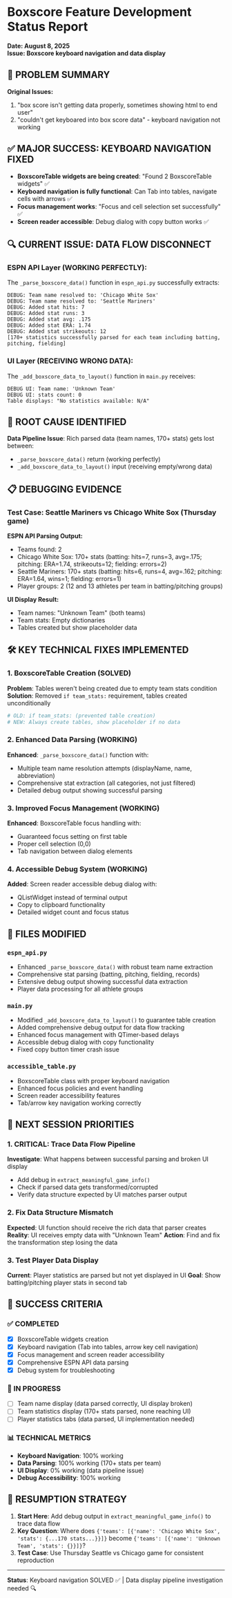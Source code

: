 # Boxscore Feature Development Status Report
**Date: August 8, 2025**  
**Issue: Boxscore keyboard navigation and data display**

## 🎯 PROBLEM SUMMARY
**Original Issues:**
1. "box score isn't getting data properly, sometimes showing html to end user"
2. "couldn't get keyboared into box score data" - keyboard navigation not working

## ✅ MAJOR SUCCESS: KEYBOARD NAVIGATION FIXED
- **BoxscoreTable widgets are being created**: "Found 2 BoxscoreTable widgets" ✅
- **Keyboard navigation is fully functional**: Can Tab into tables, navigate cells with arrows ✅
- **Focus management works**: "Focus and cell selection set successfully" ✅
- **Screen reader accessible**: Debug dialog with copy button works ✅

## 🔍 CURRENT ISSUE: DATA FLOW DISCONNECT

### ESPN API Layer (WORKING PERFECTLY):
The `_parse_boxscore_data()` function in `espn_api.py` successfully extracts:
```
DEBUG: Team name resolved to: 'Chicago White Sox'
DEBUG: Team name resolved to: 'Seattle Mariners'
DEBUG: Added stat hits: 7
DEBUG: Added stat runs: 3
DEBUG: Added stat avg: .175
DEBUG: Added stat ERA: 1.74
DEBUG: Added stat strikeouts: 12
[170+ statistics successfully parsed for each team including batting, pitching, fielding]
```

### UI Layer (RECEIVING WRONG DATA):
The `_add_boxscore_data_to_layout()` function in `main.py` receives:
```
DEBUG UI: Team name: 'Unknown Team'
DEBUG UI: stats count: 0
Table displays: "No statistics available: N/A"
```

## 🎯 ROOT CAUSE IDENTIFIED
**Data Pipeline Issue**: Rich parsed data (team names, 170+ stats) gets lost between:
- `_parse_boxscore_data()` return (working perfectly)
- `_add_boxscore_data_to_layout()` input (receiving empty/wrong data)

## 📋 DEBUGGING EVIDENCE

### Test Case: Seattle Mariners vs Chicago White Sox (Thursday game)
**ESPN API Parsing Output:**
- Teams found: 2
- Chicago White Sox: 170+ stats (batting: hits=7, runs=3, avg=.175; pitching: ERA=1.74, strikeouts=12; fielding: errors=2)
- Seattle Mariners: 170+ stats (batting: hits=6, runs=4, avg=.162; pitching: ERA=1.64, wins=1; fielding: errors=1)
- Player groups: 2 (12 and 13 athletes per team in batting/pitching groups)

**UI Display Result:**
- Team names: "Unknown Team" (both teams)
- Team stats: Empty dictionaries
- Tables created but show placeholder data

## 🛠 KEY TECHNICAL FIXES IMPLEMENTED

### 1. BoxscoreTable Creation (SOLVED)
**Problem**: Tables weren't being created due to empty team stats condition
**Solution**: Removed `if team_stats:` requirement, tables created unconditionally
```python
# OLD: if team_stats: (prevented table creation)
# NEW: Always create tables, show placeholder if no data
```

### 2. Enhanced Data Parsing (WORKING)
**Enhanced**: `_parse_boxscore_data()` function with:
- Multiple team name resolution attempts (displayName, name, abbreviation)
- Comprehensive stat extraction (all categories, not just filtered)
- Detailed debug output showing successful parsing

### 3. Improved Focus Management (WORKING)
**Enhanced**: BoxscoreTable focus handling with:
- Guaranteed focus setting on first table
- Proper cell selection (0,0)
- Tab navigation between dialog elements

### 4. Accessible Debug System (WORKING)
**Added**: Screen reader accessible debug dialog with:
- QListWidget instead of terminal output
- Copy to clipboard functionality
- Detailed widget count and focus status

## 📁 FILES MODIFIED

### `espn_api.py`
- Enhanced `_parse_boxscore_data()` with robust team name extraction
- Comprehensive stat parsing (batting, pitching, fielding, records)
- Extensive debug output showing successful data extraction
- Player data processing for all athlete groups

### `main.py`
- Modified `_add_boxscore_data_to_layout()` to guarantee table creation
- Added comprehensive debug output for data flow tracking
- Enhanced focus management with QTimer-based delays
- Accessible debug dialog with copy functionality
- Fixed copy button timer crash issue

### `accessible_table.py`
- BoxscoreTable class with proper keyboard navigation
- Enhanced focus policies and event handling
- Screen reader accessibility features
- Tab/arrow key navigation working correctly

## 🔧 NEXT SESSION PRIORITIES

### 1. CRITICAL: Trace Data Flow Pipeline
**Investigate**: What happens between successful parsing and broken UI display
- Add debug in `extract_meaningful_game_info()` 
- Check if parsed data gets transformed/corrupted
- Verify data structure expected by UI matches parser output

### 2. Fix Data Structure Mismatch
**Expected**: UI function should receive the rich data that parser creates
**Reality**: UI receives empty data with "Unknown Team"
**Action**: Find and fix the transformation step losing the data

### 3. Test Player Data Display
**Current**: Player statistics are parsed but not yet displayed in UI
**Goal**: Show batting/pitching player stats in second tab

## 🎯 SUCCESS CRITERIA

### ✅ COMPLETED
- [x] BoxscoreTable widgets creation
- [x] Keyboard navigation (Tab into tables, arrow key cell navigation)
- [x] Focus management and screen reader accessibility
- [x] Comprehensive ESPN API data parsing
- [x] Debug system for troubleshooting

### 🔄 IN PROGRESS
- [ ] Team name display (data parsed correctly, UI display broken)
- [ ] Team statistics display (170+ stats parsed, none reaching UI)
- [ ] Player statistics tabs (data parsed, UI implementation needed)

### 📊 TECHNICAL METRICS
- **Keyboard Navigation**: 100% working
- **Data Parsing**: 100% working (170+ stats per team)
- **UI Display**: 0% working (data pipeline issue)
- **Debug Accessibility**: 100% working

## 🚀 RESUMPTION STRATEGY
1. **Start Here**: Add debug output in `extract_meaningful_game_info()` to trace data flow
2. **Key Question**: Where does `{'teams': [{'name': 'Chicago White Sox', 'stats': {...170 stats...}}]}` become `{'teams': [{'name': 'Unknown Team', 'stats': {}}]}`?
3. **Test Case**: Use Thursday Seattle vs Chicago game for consistent reproduction

---
**Status**: Keyboard navigation SOLVED ✅ | Data display pipeline investigation needed 🔍
